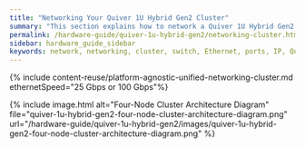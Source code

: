 ```yaml
---
title: "Networking Your Quiver 1U Hybrid Gen2 Cluster"
summary: "This section explains how to network a Quiver 1U Hybrid Gen2 cluster."
permalink: /hardware-guide/quiver-1u-hybrid-gen2/networking-cluster.html
sidebar: hardware_guide_sidebar
keywords: network, networking, cluster, switch, Ethernet, ports, IP, Quiver_1U_Hybrid_Gen2, Quiver, Quiver_1UH, QVRG2-96T, QVRG2-240T, QVRG296T, QVRG2240T
---
```


{% include content-reuse/platform-agnostic-unified-networking-cluster.md ethernetSpeed="25 Gbps or 100 Gbps"%}

{% include image.html alt="Four-Node Cluster Architecture Diagram" file="quiver-1u-hybrid-gen2-four-node-cluster-architecture-diagram.png" url="/hardware-guide/quiver-1u-hybrid-gen2/images/quiver-1u-hybrid-gen2-four-node-cluster-architecture-diagram.png" %}
